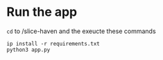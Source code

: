 # Run the app
`cd` to /slice-haven and the exeucte these commands
```
ip install -r requirements.txt
python3 app.py
```
